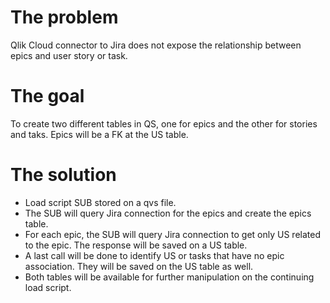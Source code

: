 # The problem
Qlik Cloud connector to Jira does not expose the relationship between epics and user story or task.

# The goal
To create two different tables in QS, one for epics and the other for stories and taks. Epics will be a FK at the US table.

# The solution
- Load script SUB stored on a qvs file.
- The SUB will query Jira connection for the epics and create the epics table.
- For each epic, the SUB will query Jira connection to get only US related to the epic. The response will be saved on a US table.
- A last call will be done to identify US or tasks that have no epic association. They will be saved on the US table as well.
- Both tables will be available for further manipulation on the continuing load script.
